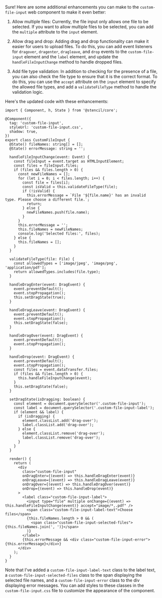 Sure! Here are some additional enhancements you can make to the `custom-file-input` web component to make it even better:

1. Allow multiple files: Currently, the file input only allows one file to be selected. If you want to allow multiple files to be selected, you can add the `multiple` attribute to the `input` element.

2. Allow drag and drop: Adding drag and drop functionality can make it easier for users to upload files. To do this, you can add event listeners for `dragover`, `dragenter`, `dragleave`, and `drop` events to the `custom-file-input` element and the `label` element, and update the `handleFileInputChange` method to handle dropped files.

3. Add file type validation: In addition to checking for the presence of a file, you can also check the file type to ensure that it is the correct format. To do this, you can use the `accept` attribute on the `input` element to specify the allowed file types, and add a `validateFileType` method to handle the validation logic.

Here's the updated code with these enhancements:

```tsx
import { Component, h, State } from '@stencil/core';

@Component({
  tag: 'custom-file-input',
  styleUrl: 'custom-file-input.css',
  shadow: true,
})
export class CustomFileInput {
  @State() fileNames: string[] = [];
  @State() errorMessage: string = '';

  handleFileInputChange(event: Event) {
    const fileInput = event.target as HTMLInputElement;
    const files = fileInput.files;
    if (files && files.length > 0) {
      const newFileNames = [];
      for (let i = 0; i < files.length; i++) {
        const file = files[i];
        const isValid = this.validateFileType(file);
        if (!isValid) {
          this.errorMessage = `File '${file.name}' has an invalid type. Please choose a different file.`;
          return;
        } else {
          newFileNames.push(file.name);
        }
      }
      this.errorMessage = '';
      this.fileNames = newFileNames;
      console.log('Selected files:', files);
    } else {
      this.fileNames = [];
    }
  }

  validateFileType(file: File) {
    const allowedTypes = ['image/jpeg', 'image/png', 'application/pdf'];
    return allowedTypes.includes(file.type);
  }

  handleDragEnter(event: DragEvent) {
    event.preventDefault();
    event.stopPropagation();
    this.setDragState(true);
  }

  handleDragLeave(event: DragEvent) {
    event.preventDefault();
    event.stopPropagation();
    this.setDragState(false);
  }

  handleDragOver(event: DragEvent) {
    event.preventDefault();
    event.stopPropagation();
  }

  handleDrop(event: DragEvent) {
    event.preventDefault();
    event.stopPropagation();
    const files = event.dataTransfer.files;
    if (files && files.length > 0) {
      this.handleFileInputChange(event);
    }
    this.setDragState(false);
  }

  setDragState(isDragging: boolean) {
    const element = document.querySelector('.custom-file-input');
    const label = document.querySelector('.custom-file-input-label');
    if (element && label) {
      if (isDragging) {
        element.classList.add('drag-over');
        label.classList.add('drag-over');
      } else {
        element.classList.remove('drag-over');
        label.classList.remove('drag-over');
      }
    }
  }

  render() {
    return (
      <div
        class="custom-file-input"
        onDragEnter={(event) => this.handleDragEnter(event)}
        onDragLeave={(event) => this.handleDragLeave(event)}
        onDragOver={(event) => this.handleDragOver(event)}
        onDrop={(event) => this.handleDrop(event)}
      >
        <label class="custom-file-input-label">
          <input type="file" multiple onChange={(event) => this.handleFileInputChange(event)} accept="image/*,.pdf" />
          <span class="custom-file-input-label-text">Choose files</span>
          {this.fileNames.length > 0 && (
            <span class="custom-file-input-selected-files">{this.fileNames.join(', ')}</span>
          )}
        </label>
        {this.errorMessage && <div class="custom-file-input-error">{this.errorMessage}</div>}
      </div>
    );
  }
}
```

Note that I've added a `custom-file-input-label-text` class to the label text, a `custom-file-input-selected-files` class to the span displaying the selected file names, and a `custom-file-input-error` class to the div displaying error messages. You can add styles to these classes in the `custom-file-input.css` file to customize the appearance of the component.
